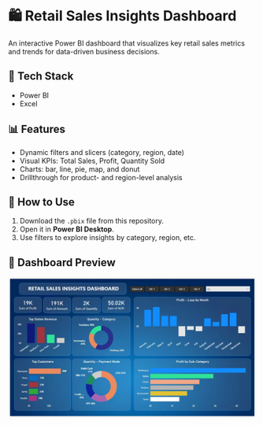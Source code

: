 # 🛍️ Retail Sales Insights Dashboard

An interactive Power BI dashboard that visualizes key retail sales metrics and trends for data-driven business decisions.

## 🔧 Tech Stack
- Power BI
- Excel

## 📊 Features
- Dynamic filters and slicers (category, region, date)
- Visual KPIs: Total Sales, Profit, Quantity Sold
- Charts: bar, line, pie, map, and donut
- Drillthrough for product- and region-level analysis

## 🚀 How to Use
1. Download the `.pbix` file from this repository.
2. Open it in **Power BI Desktop**.
3. Use filters to explore insights by category, region, etc.

## 📸 Dashboard Preview
![Dashboard Screenshot](assets/dashboard-preview.png)

